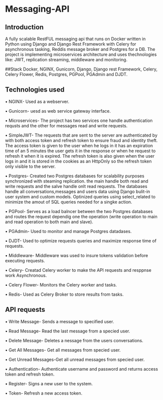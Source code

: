 # Messaging-API
## Introduction
A fully scalable RestFUL messaging api that runs on Docker written in Python using Django and Django Rest Framework with Celery for asynchronous tasking, Reddis message broker and Postgres for a DB. 
The project is implementing microservices architecture and uses thechnologies like: JWT, replication streaming, middleware and monitoring.

##Stack
Docker, NGINX, Gunicorn, Django, Django rest Framework, Celery, Celery Flower, Redis, Postgres, PGPool, PGAdmin and DJDT.

## Technologies used
• NGINX- Used as a webserver.

• Gunicorn- uesd as web service gateway interface. 

• Microservices- The project has two services one handle authentication requsts and the other for messages read and write requests.

• SimpleJWT- The requests that are sent to the server are authenticated by with both access token and refresh token to ensure fraud and identity theft. The access token is given to the user when he logs in it has an expiration time of an 5 minutes the user gets it in the response or when he request to refresh it when it is expired.
The refresh token is also given when the user logs in and it is stored in the cookies as an HttpOnly so the refresh token only visible to the server.

• Postgres- Created two Postgres databases for scalability purposes synchronized with steaming replication. the main handle both read and write requests and the salve handle onlt read requests. The databases handle all conversations,messages and users data using Django bulit-in user system and custom models. Optinized queries using select_related to minimize the amout of SQL queries needed for a singke action.   

• PGPool- Serves as a load balncer between the two Postgres databases and routes the request dependig one the operation (write operation to main and read operation to both main and slave).

• PGAdmin- Used to monitor and manage Postgres datadases.

• DJDT- Used to optimize requests queries and maximize response time of requests. 

• Middleware- Middleware was used to insure tokens validation before executing requests.

• Celery- Creatad Celery worker to make the API requests and resppnse work Asynchronous.

• Celery Flower- Monitors the Celery worker and tasks.

• Redis- Used as Celery Broker to store results from tasks.


## API requests

• Write Message- Sends a message to specified user.

• Read Message- Read the last message from a specied user.

• Delete Message- Deletes a nessage from the users conversations.

• Get All Messages- Get all messages from specied user.

• Get Unread Messages-Get all unread messages from specied user.

• Authentication- Authenticate username and password and returns access token and refresh token.

• Register- Signs a new user to the system.

• Token- Refresh a new access token.



